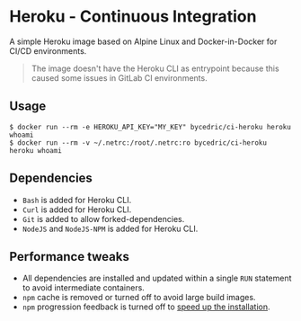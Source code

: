 # Heroku - Continuous Integration

A simple Heroku image based on Alpine Linux and Docker-in-Docker for CI/CD environments.

> The image doesn't have the Heroku CLI as entrypoint because this caused some issues in GitLab CI environments.

## Usage

```
$ docker run --rm -e HEROKU_API_KEY="MY_KEY" bycedric/ci-heroku heroku whoami
$ docker run --rm -v ~/.netrc:/root/.netrc:ro bycedric/ci-heroku heroku whoami
```

## Dependencies

- `Bash` is added for Heroku CLI.
- `Curl` is added for Heroku CLI.
- `Git` is added to allow forked-dependencies.
- `NodeJS` and `NodeJS-NPM` is added for Heroku CLI.

## Performance tweaks

- All dependencies are installed and updated within a single `RUN` statement to avoid intermediate containers.
- `npm` cache is removed or turned off to avoid large build images.
- `npm` progression feedback is turned off to [speed up the installation](https://gist.github.com/GavinJoyce/4f81d0bf879dad6b203e).
